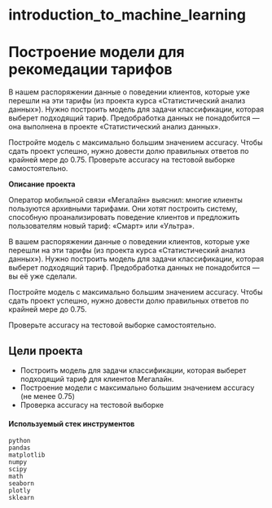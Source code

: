 # introduction_to_machine_learning
# Построение модели для рекомедации тарифов

В нашем распоряжении данные о поведении клиентов, которые уже перешли на эти тарифы (из проекта курса «Статистический анализ данных»). Нужно построить модель для задачи классификации, которая выберет подходящий тариф. Предобработка данных не понадобится — она выполнена в проекте «Статистический анализ данных».

Постройте модель с максимально большим значением accuracy. Чтобы сдать проект успешно, нужно довести долю правильных ответов по крайней мере до 0.75. Проверьте accuracy на тестовой выборке самостоятельно.

**Описание проекта**

Оператор мобильной связи «Мегалайн» выяснил: многие клиенты пользуются архивными тарифами. Они хотят построить систему, способную проанализировать поведение клиентов и предложить пользователям новый тариф: «Смарт» или «Ультра».

В вашем распоряжении данные о поведении клиентов, которые уже перешли на эти тарифы (из проекта курса «Статистический анализ данных»). Нужно построить модель для задачи классификации, которая выберет подходящий тариф. Предобработка данных не понадобится — вы её уже сделали.

Постройте модель с максимально большим значением accuracy. Чтобы сдать проект успешно, нужно довести долю правильных ответов по крайней мере до 0.75.

Проверьте accuracy на тестовой выборке самостоятельно.

## Цели проекта

- Построить модель для задачи классификации, которая выберет подходящий тариф для клиентов Мегалайн.
- Построение модели с максимально большим значением accuracy (не менее 0.75)
- Проверка accuracy на тестовой выборке

#### Используемый стек инструментов


    python
    pandas
    matplotlib
    numpy
    scipy
    math
    seaborn
    plotly
    sklearn
